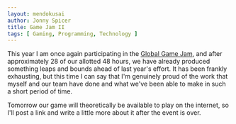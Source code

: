 ```yaml
---
layout: mendokusai
author: Jonny Spicer
title: Game Jam II
tags: [ Gaming, Programming, Technology ]
---
```

This year I am once again participating in the [Global Game Jam](/mendokusai/2019/01/27/game-jam), and after approximately 28 of our allotted 48 hours, we have already produced
something leaps and bounds ahead of last year's effort. It has been frankly exhausting, but this time I can say that I'm genuinely proud of the work that myself and our team
have done and what we've been able to make in such a short period of time.

Tomorrow our game will theoretically be available to play on the internet, so I'll post a link and write a little more about it after the event is over.
